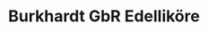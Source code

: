 ---
title: "Burkhardt GbR Edelliköre"
url: /schoenau-berzdorf/burkhardt-gbr-edellikoere/
shop: Spirituosen
---